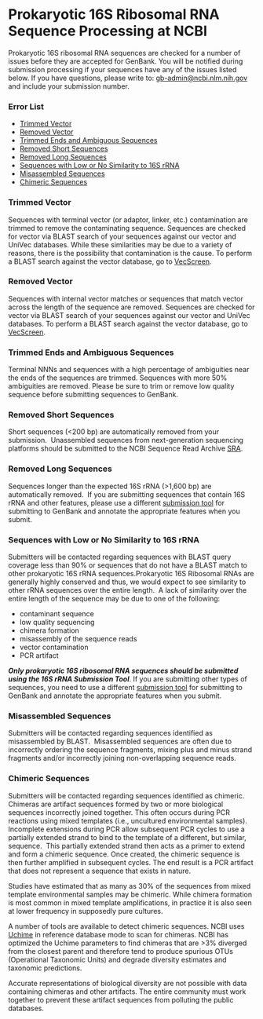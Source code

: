 
# Prokaryotic 16S Ribosomal RNA Sequence Processing at NCBI

Prokaryotic 16S ribosomal RNA sequences are checked for a number of issues before they are accepted for GenBank. You will be notified during submission processing if your sequences have any of the issues listed below. If you have questions, please write to: [gb-admin@ncbi.nlm.nih.gov](mailto:gb-admin@ncbi.nlm.nih.gov) and include your submission number.

### Error List

*   [Trimmed Vector](#TrimmedVector)
*   [Removed Vector](#RemovedVector)
*   [Trimmed Ends and Ambiguous Sequences](#TrimmedEndsandAmbiguousSequences)
*   [Removed Short Sequences](#RemovedShortSequences)
*   [Removed Long Sequences](#RemovedLongSequences)
*   [Sequences with Low or No Similarity to 16S rRNA](#SequenceswithLoworNoSimilarityto16SrRNA)
*   [Misassembled Sequences](#MisassembledSequences)
*   [Chimeric Sequences](#ChimericSequences)

### Trimmed Vector

Sequences with terminal vector (or adaptor, linker, etc.) contamination are trimmed to remove the contaminating sequence. Sequences are checked for vector via BLAST search of your sequences against our vector and UniVec databases. While these similarities may be due to a variety of reasons, there is the possibility that contamination is the cause. To perform a BLAST search against the vector database, go to [VecScreen](//www.ncbi.nlm.nih.gov/tools/vecscreen).

### Removed Vector

Sequences with internal vector matches or sequences that match vector across the length of the sequence are removed. Sequences are checked for vector via BLAST search of your sequences against our vector and UniVec databases. To perform a BLAST search against the vector database, go to [VecScreen](//www.ncbi.nlm.nih.gov/tools/vecscreen).

### Trimmed Ends and Ambiguous Sequences

Terminal NNNs and sequences with a high percentage of ambiguities near the ends of the sequences are trimmed. Sequences with more 50% ambiguities are removed. Please be sure to trim or remove low quality sequence before submitting sequences to GenBank.

### Removed Short Sequences

Short sequences (<200 bp) are automatically removed from your submission.  Unassembled sequences from next-generation sequencing platforms should be submitted to the NCBI Sequence Read Archive [SRA](//www.ncbi.nlm.nih.gov/sra).

### Removed Long Sequences

Sequences longer than the expected 16S rRNA (>1,600 bp) are automatically removed.  If you are submitting sequences that contain 16S rRNA and other features, please use a different [submission tool](/~/submit) for submitting to GenBank and annotate the appropriate features when you submit.

### Sequences with Low or No Similarity to 16S rRNA

Submitters will be contacted regarding sequences with BLAST query coverage less than 90% or sequences that do not have a BLAST match to other prokaryotic 16S rRNA sequences.Prokaryotic 16S Ribosomal RNAs are generally highly conserved and thus, we would expect to see similarity to other rRNA sequences over the entire length.  A lack of similarity over the entire length of the sequence may be due to one of the following:

*   contaminant sequence
*   low quality sequencing
*   chimera formation
*   misassembly of the sequence reads
*   vector contamination
*   PCR artifact

_**Only prokaryotic 16S ribosomal RNA sequences should be submitted using the 16S rRNA Submission Tool**_. If you are submitting other types of sequences, you need to use a different [submission tool](/~/submit) for submitting to GenBank and annotate the appropriate features when you submit.

### Misassembled Sequences

Submitters will be contacted regarding sequences identified as misassembled by BLAST.  Misassembled sequences are often due to incorrectly ordering the sequence fragments, mixing plus and minus strand fragments and/or incorrectly joining non-overlapping sequence reads.

### Chimeric Sequences

Submitters will be contacted regarding sequences identified as chimeric. Chimeras are artifact sequences formed by two or more biological sequences incorrectly joined together. This often occurs during PCR reactions using mixed templates (i.e., uncultured environmental samples). Incomplete extensions during PCR allow subsequent PCR cycles to use a partially extended strand to bind to the template of a different, but similar, sequence.  This partially extended strand then acts as a primer to extend and form a chimeric sequence. Once created, the chimeric sequence is then further amplified in subsequent cycles. The end result is a PCR artifact that does not represent a sequence that exists in nature.

Studies have estimated that as many as 30% of the sequences from mixed template environmental samples may be chimeric. While chimera formation is most common in mixed template amplifications, in practice it is also seen at lower frequency in supposedly pure cultures.

A number of tools are available to detect chimeric sequences. NCBI uses [Uchime](http://www.drive5.com/usearch/manual/uchime_algo.html) in reference database mode to scan for chimeras. NCBI has optimized the Uchime parameters to find chimeras that are >3% diverged from the closest parent and therefore tend to produce spurious OTUs (Operational Taxonomic Units) and degrade diversity estimates and taxonomic predictions.

Accurate representations of biological diversity are not possible with data containing chimeras and other artifacts. The entire community must work together to prevent these artifact sequences from polluting the public databases.





